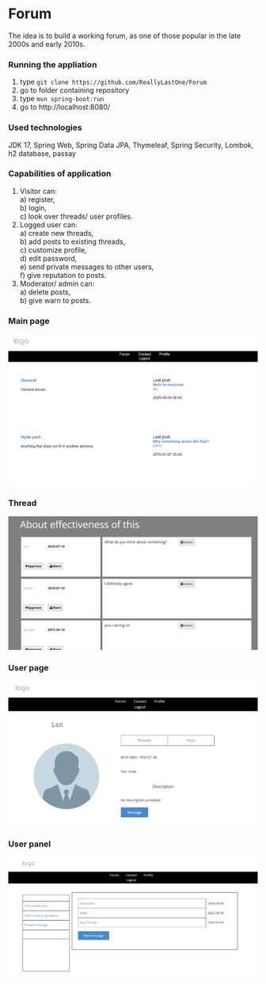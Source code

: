 # Forum
The idea is to build a working forum, as one of those popular in the late 2000s and early 2010s.

### Running the appliation
1. type ```git clone https://github.com/ReallyLastOne/Forum```
2. go to folder containing repository
3. type ```mvn spring-boot:run```
4. go to http://localhost:8080/
 
### Used technologies
JDK 17, Spring Web, Spring Data JPA, Thymeleaf, Spring Security, Lombok, h2 database, passay

### Capabilities of application
1. Visitor can:<br />
  a) register,<br />
  b) login,<br />
  c) look over threads/ user profiles.<br />
2. Logged user can:<br />
  a) create new threads,<br />
  b) add posts to existing threads,<br />
  c) customize profile,<br />
  d) edit password,<br />
  e) send private messages to other users,<br />
  f) give reputation to posts.<br />
3. Moderator/ admin can:<br />
  a) delete posts,<br />
  b) give warn to posts.<br />

### Main page
![Main-page](https://github.com/ReallyLastOne/Forum/blob/master/src/main/resources/main-page.png?raw=true "Main page")

### Thread
![User](https://github.com/ReallyLastOne/Forum/blob/master/src/main/resources/thread.png?raw=true "Thread")

### User page
![User-page](https://github.com/ReallyLastOne/Forum/blob/master/src/main/resources/user.png?raw=true "User")

### User panel
![User-panel](https://github.com/ReallyLastOne/Forum/blob/master/src/main/resources/private-messages.png?raw=true "User panel")



